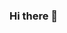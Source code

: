 ### Hi there 👋

<!--
**ZeynepBaykan/ZeynepBaykan** is a ✨ _special_ ✨ repository because its `README.md` (this file) appears on your GitHub profile.

Here are some ideas to get you started:

- 🔭 I’m currently working on Data Science
- 🌱 I’m currently learning Deep Learning and Machine Learning

- 💬 Ask me about Python,SQL and Machine Learning
- 📫 How to reach me: https://www.linkedin.com/in/zeynep-baykan-4b2346158/

-->

